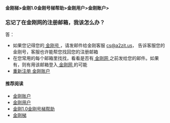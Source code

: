 #### 金刚梯>金刚1.0金刚号梯帮助>金刚用户>金刚账户>
### 忘记了在金刚网的注册邮箱，我该怎么办？
答：
- 如果您记得您的[ 金刚号 ](https://github/a2zitpro/web/blob/master/kkid.md)，请发邮件给金刚客服 cs@a2zit.us， 告诉客服您的金刚号，客服也许能帮您找回您的注册邮箱
- 在您常用的每个邮箱里找找，看看是否有[ 金刚网 ](https://github/a2zitpro/web/blob/master/kksitecn.md)之前发给您的邮件。如果有，则有用该邮箱登入[ 金刚网 ](https://github/a2zitpro/web/blob/master/kksitecn.md)的可能
- [ 重新注册 ](https://github/a2zitpro/web/blob/master/l2_reg.md)[金刚账户](https://github/a2zitpro/web/blob/master/kkaccount.md)

#### 推荐阅读
- [金刚账户](https://github/a2zitpro/web/blob/master/kkaccount.md)
- [金刚用户](https://github/a2zitpro/web/blob/master/list_kkuser.md)
- [金刚1.0金刚号梯帮助](https://github/a2zitpro/web/blob/master/list_helpkkvpn1.0.md)
- [金刚梯](https://github/a2zitpro/web/blob/master/dlb.md)
